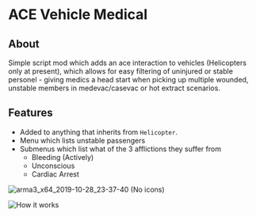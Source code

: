 # ACE Vehicle Medical
## About
Simple script mod which adds an ace interaction to vehicles (Helicopters only at present), which allows for easy filtering of uninjured or stable personel - giving medics a head start when picking up multiple wounded, unstable members in medevac/casevac or hot extract scenarios.

## Features

* Added to anything that inherits from `Helicopter`.
* Menu which lists unstable passengers
* Submenus which list what of the 3 afflictions they suffer from
    * Bleeding (Actively)
    * Unconscious
    * Cardiac Arrest


![arma3_x64_2019-10-28_23-37-40](https://user-images.githubusercontent.com/18268386/67720299-37744980-f9dc-11e9-8e75-1280c7748f56.png)
(No icons)

![How it works](https://user-images.githubusercontent.com/18268386/68652295-cf704800-0531-11ea-962e-0ee4e068e6a2.png)
